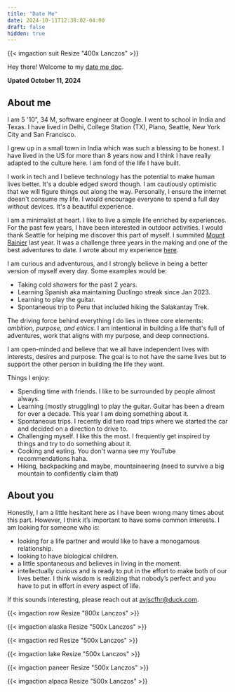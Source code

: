 ```yaml
---
title: "Date Me"
date: 2024-10-11T12:38:02-04:00
draft: false
hidden: true
---
```


{{< imgaction suit Resize "400x Lanczos" >}}

Hey there! Welcome to my [date me doc](https://www.nytimes.com/2023/08/02/style/date-me-docs.html).

**Upated October 11, 2024**

## About me

I am 5 '10”, 34 M, software engineer at Google. I went to school in India and Texas. I have lived in Delhi, College Station (TX), Plano, Seattle, New York City and San Francisco.


I grew up in a small town in India which was such a blessing to be honest. I have lived in the US for more than 8 years now and I think I have really adapted to the culture here. I am fond of the life I have built.


I work in tech and I believe technology has the potential to make human lives better. It's a double edged sword though. I am cautiously optimistic that we will figure  things out along the way. Personally, I ensure the internet doesn't consume my life. I would encourage everyone to spend a full day without devices. It's a beautiful experience. 


I am a minimalist at heart. I like to live a simple life enriched by experiences. For the past few years, I have been interested in outdoor activities. I would thank Seattle for helping me discover this part of myself. I summited [Mount Rainier](https://en.wikipedia.org/wiki/Mount_Rainier) last year. It was a challenge three years in the making and one of the best adventures to date. I wrote about my experience [here](https://yasharma.xyz/posts/rainier). 

I am curious and adventurous, and I strongly believe in being a better version of myself every day. Some examples would be: 

* Taking cold showers for the past 2 years.
* Learning Spanish aka maintaining Duolingo streak since Jan 2023.
* Learning to play the guitar.
* Spontaneous trip to Peru that included hiking the Salakantay Trek.


The driving force behind everything I do lies in three core elements: *ambition, purpose, and ethics*. I am intentional in building a life that's full of adventures, work that aligns with my purpose, and deep connections.

I am open-minded and believe that we all have independent lives with interests, desires and purpose. The goal is to not have the same lives but to support the other person in building the life they want.

Things I enjoy:

* Spending time with friends. I like to be surrounded by people almost always. 
* Learning (mostly struggling) to play the guitar. Guitar has been a dream for over a decade. This year I am doing something about it.
* Spontaneous trips. I recently did two road trips where we started the car and decided on a direction to drive to.
* Challenging myself. I like this the most. I frequently get inspired by things and try to do something about it.
* Cooking and eating. You don't wanna see my YouTube recommendations haha.
* Hiking, backpacking and maybe, mountaineering (need to survive a big mountain to confidently claim that)


## About you


Honestly, I am a little hesitant here as I have been wrong many times about this part. However, I think it’s important to have some common interests. I am looking for someone who is:

* looking for a life partner and would like to have a monogamous relationship.
* looking to have biological children.
* a little spontaneous and believes in living in the moment.
* intellectually curious and is ready to put in the effort to make both of our lives better. I think wisdom is realizing that nobody’s perfect and you have to put in effort in every aspect of life.

If this sounds interesting, please reach out at avjscfhr@duck.com.

{{< imgaction row Resize "800x Lanczos" >}}

{{< imgaction alaska Resize "500x Lanczos" >}}

{{< imgaction red Resize "500x Lanczos" >}}

{{< imgaction lake Resize "500x Lanczos" >}}

{{< imgaction paneer Resize "500x Lanczos" >}}

{{< imgaction alpaca Resize "500x Lanczos" >}}
